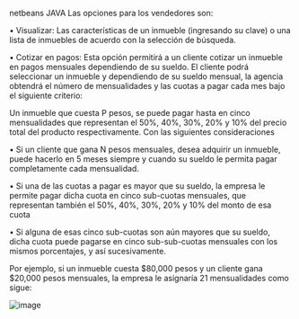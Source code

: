 netbeans JAVA 
Las opciones para los vendedores son:

• Visualizar: Las características de un inmueble (ingresando su clave) o una lista de inmuebles de acuerdo con la selección de búsqueda. 

• Cotizar en pagos: Esta opción permitirá a un cliente cotizar un inmueble en pagos mensuales dependiendo de su sueldo. El cliente podrá seleccionar un inmueble y dependiendo de su sueldo mensual, la agencia obtendrá el número de mensualidades y las cuotas a pagar cada mes bajo el siguiente criterio: 

Un inmueble que cuesta P pesos, se puede pagar hasta en cinco mensualidades que representan el 50%, 40%, 30%, 20% y 10% del precio total del producto respectivamente. Con las siguientes consideraciones

•	Si un cliente que gana N pesos mensuales, desea adquirir un inmueble, puede hacerlo en 5 meses siempre y cuando su sueldo le permita pagar completamente cada mensualidad.

•	Si una de las cuotas a pagar es mayor que su sueldo, la empresa le permite pagar dicha cuota en cinco sub-cuotas mensuales, que representan también el 50%, 40%, 30%, 20% y 10% del monto de esa cuota 

•	Si alguna de esas cinco sub-cuotas son aún mayores que su sueldo, dicha cuota puede pagarse en cinco sub-sub-cuotas mensuales con los mismos porcentajes, y así sucesivamente.

Por ejemplo, si un inmueble cuesta $80,000 pesos y un cliente gana $20,000 pesos mensuales, la empresa le asignaría 21 mensualidades como sigue:

![image](https://user-images.githubusercontent.com/66086428/180632461-12300d7e-70cd-429b-bb6d-6e6f0c3d5da1.png)

